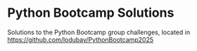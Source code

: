 # Python Bootcamp Solutions

Solutions to the Python Bootcamp group challenges, located in https://github.com/lodubay/PythonBootcamp2025
